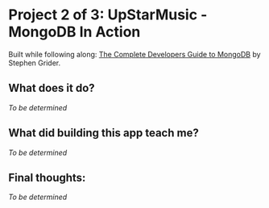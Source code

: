 # Project 2 of 3: UpStarMusic - MongoDB In Action
Built while following along: [The Complete Developers Guide to MongoDB](https://www.udemy.com/the-complete-developers-guide-to-mongodb) by Stephen Grider. 

## What does it do?

  *To be determined*

## What did building this app teach me?

  *To be determined*

## Final thoughts: 

  *To be determined*
